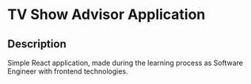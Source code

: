 # TV Show Advisor Application

## Description

Simple React application, made during the learning process as Software Engineer with frontend technologies.
